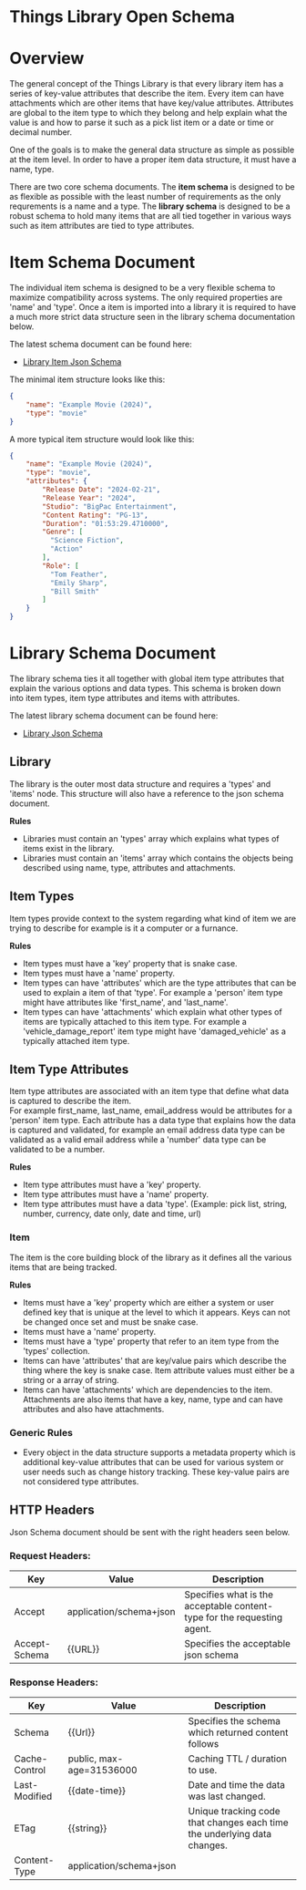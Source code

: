 # Things Library Open Schema

# Overview

The general concept of the Things Library is that every library item has a series of key-value attributes that describe the item.
Every item can have attachments which are other items that have key/value attributes. Attributes are global to the item type to which they belong and help explain what the value is and how to parse it such as a pick list item or a date or time or decimal number.

One of the goals is to make the general data structure as simple as possible at the item level. In order to have a proper item data structure, it must have a name, type.

There are two core schema documents.  The **item schema** is designed to be as flexible as possible with the least number of requirements as the only requrements is a name and a type.
The **library schema** is designed to be a robust schema to hold many items that are all tied together in various ways such as item attributes are tied to type attributes.


# Item Schema Document

The individual item schema is designed to be a very flexible schema to maximize compatibility across systems.  The only required properties are 'name' and 'type'.  Once a item is imported into a library it is required to have a much more strict data structure seen in the library schema documentation below.

The latest schema document can be found here:
* [Library Item Json Schema](https://schema.thingslibrary.io/latest/item.json)

The minimal item structure looks like this:
```json
{    
    "name": "Example Movie (2024)",
    "type": "movie" 
}
```
A more typical item structure would look like this:
```json
{   
    "name": "Example Movie (2024)",
    "type": "movie",
    "attributes": {
        "Release Date": "2024-02-21",
        "Release Year": "2024",
        "Studio": "BigPac Entertainment",
        "Content Rating": "PG-13",
        "Duration": "01:53:29.4710000",
        "Genre": [
          "Science Fiction",
          "Action"
        ],        
        "Role": [
          "Tom Feather",
          "Emily Sharp",
          "Bill Smith"
        ]
    }
}
```

# Library Schema Document

The library schema ties it all together with global item type attributes that explain the various options and data types.  This schema is broken down into item types, item type attributes and items with attributes.

The latest library schema document can be found here:
* [Library Json Schema](https://schema.thingslibrary.io/latest/library.json)
 
## Library

The library is the outer most data structure and requires a 'types' and 'items' node.  This structure will also have a reference to the json schema document.

**Rules**

* Libraries must contain an 'types' array which explains what types of items exist in the library.
* Libraries must contain an 'items' array which contains the objects being described using name, type, attributes and attachments.

## Item Types

Item types provide context to the system regarding what kind of item we are trying to describe for example is it a computer or a furnance.  

**Rules**

* Item types must have a 'key' property that is snake case.
* Item types must have a 'name' property.
* Item types can have 'attributes' which are the type attributes that can be used to explain a item of that 'type'.  For example a 'person' item type might have attributes like 'first_name', and 'last_name'.
* Item types can have 'attachments' which explain what other types of items are typically attached to this item type.  For example a 'vehicle_damage_report' item type might have 'damaged_vehicle' as a typically attached item type.


## Item Type Attributes

Item type attributes are associated with an item type that define what data is captured to describe the item.  
For example first_name, last_name, email_address would be attributes for a 'person' item type.
Each attribute has a data type that explains how the data is captured and validated, for example an email address data type can be validated as a valid email address while a 'number' data type can be validated to be a number.

**Rules**

* Item type attributes must have a 'key' property.
* Item type attributes must have a 'name' property.
* Item type attributes must have a data 'type'. (Example: pick list, string, number, currency, date only, date and time, url)

### Item

The item is the core building block of the library as it defines all the various items that are being tracked.

**Rules**

* Items must have a 'key' property which are either a system or user defined key that is unique at the level to which it appears.  Keys can not be changed once set and must be snake case.
* Items must have a 'name' property.
* Items must have a 'type' property that refer to an item type from the 'types' collection.
* Items can have 'attributes' that are key/value pairs which describe the thing where the key is snake case.  Item attribute values must either be a string or a array of string.
* Items can have 'attachments' which are dependencies to the item.  Attachments are also items that have a key, name, type and can have attributes and also have attachments.

### Generic Rules

* Every object in the data structure supports a metadata property which is additional key-value attributes that can be used for various system or user needs such as change history tracking.  These key-value pairs are not considered type attributes.


## HTTP Headers

Json Schema document should be sent with the right headers seen below.

### Request Headers:

| Key | Value | Description |
| -- | -- | -- |
| Accept | application/schema+json | Specifies what is the acceptable content-type for the requesting agent. |
| Accept-Schema | {{URL}} | Specifies the acceptable json schema |

### Response Headers:

| Key | Value | Description |
| -- | -- | -- |
| Schema | {{Url}} | Specifies the schema which returned content follows |
| Cache-Control | public, max-age=31536000 | Caching TTL / duration to use.  |
| Last-Modified | {{date-time}} | Date and time the data was last changed. |
| ETag | {{string}} | Unique tracking code that changes each time the underlying data changes. |
| Content-Type | application/schema+json | |



